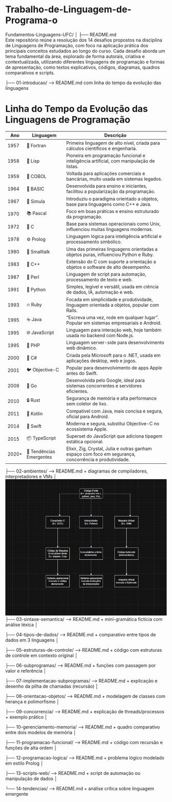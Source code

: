 # Trabalho-de-Linguagem-de-Programa-o
Fundamentos-Linguagens-UFC/
│
├── README.md                         
Este repositório reúne a resolução dos 14 desafios propostos na disciplina de Linguagens de Programação, com foco na aplicação prática dos principais conceitos estudados ao longo do curso.
Cada desafio aborda um tema fundamental da área, explorado de forma autorais, criativa e contextualizada, utilizando diferentes linguagens de programação e formas de apresentação, como textos explicativos, códigos, diagramas, quadros comparativos e scripts.

├── 01-introducao/                      --> README.md com linha do tempo da evolução das linguagens
# Linha do Tempo da Evolução das Linguagens de Programação

| Ano   | Linguagem        | Descrição                                                                                     |
|-------|------------------|-----------------------------------------------------------------------------------------------|
| 1957  | 🧮 Fortran       | Primeira linguagem de alto nível, criada para cálculos científicos e engenharia.              |
| 1958  | 🔷 Lisp          | Pioneira em programação funcional e inteligência artificial, com manipulação de listas.      |
| 1959  | 🏦 COBOL         | Voltada para aplicações comerciais e bancárias, muito usada em sistemas legados.              |
| 1964  | 🧠 BASIC         | Desenvolvida para ensino e iniciantes, facilitou a popularização da programação.              |
| 1967  | 🔶 Simula        | Introduziu o paradigma orientado a objetos, base para linguagens como C++ e Java.             |
| 1970  | 📚 Pascal        | Foco em boas práticas e ensino estruturado da programação.                                   |
| 1972  | 🧱 C             | Base para sistemas operacionais como Unix, influenciou muitas linguagens modernas.            |
| 1978  | ⚙️ Prolog        | Linguagem lógica para inteligência artificial e processamento simbólico.                     |
| 1980  | 🔄 Smalltalk     | Uma das primeiras linguagens orientadas a objetos puras, influenciou Python e Ruby.          |
| 1983  | 🧩 C++           | Extensão do C com suporte a orientação a objetos e software de alto desempenho.               |
| 1987  | 🧵 Perl          | Linguagem de script para automação, processamento de texto e web.                            |
| 1991  | 🐍 Python       | Simples, legível e versátil, usada em ciência de dados, IA, automação e web.                  |
| 1993  | 🔥 Ruby          | Focada em simplicidade e produtividade, linguagem orientada a objetos, popular com Rails.    |
| 1995  | ☕ Java          | “Escreva uma vez, rode em qualquer lugar”. Popular em sistemas empresariais e Android.       |
| 1995  | 🌐 JavaScript    | Linguagem para interação web, hoje também usada no backend com Node.js.                      |
| 1995  | 💾 PHP           | Linguagem server-side para desenvolvimento web dinâmico.                                    |
| 2000  | 🧿 C#            | Criada pela Microsoft para o .NET, usada em aplicações desktop, web e jogos.                  |
| 2001  | 🐦 Objective-C   | Popular para desenvolvimento de apps Apple antes do Swift.                                  |
| 2009  | 🚀 Go            | Desenvolvida pelo Google, ideal para sistemas concorrentes e servidores eficientes.           |
| 2010  | 🔒 Rust          | Segurança de memória e alta performance sem coletor de lixo.                                 |
| 2011  | 💎 Kotlin        | Compatível com Java, mais concisa e segura, oficial para Android.                            |
| 2014  | 🍎 Swift         | Moderna e segura, substitui Objective-C no ecossistema Apple.                                |
| 2015  | 📦 TypeScript    | Superset do JavaScript que adiciona tipagem estática opcional.                               |
| 2020+ | 🌟 Tendências Emergentes | Elixir, Zig, Crystal, Julia e outras ganham espaço com foco em segurança, concorrência e produtividade. |

├── 02-ambientes/                       --> README.md + diagramas de compiladores, interpretadores e VMs
│
![Diagrama do sistema](Diagrama.jpeg)
├── 03-sintaxe-semantica/              --> README.md + mini-gramática fictícia com análise léxica
│

├── 04-tipos-de-dados/                 --> README.md + comparativo entre tipos de dados em 3 linguagens
│

├── 05-estruturas-de-controle/         --> README.md + código com estruturas de controle em contexto original
│

├── 06-subprogramas/                   --> README.md + funções com passagem por valor e referência
│

├── 07-implementacao-subprogramas/     --> README.md + explicação e desenho da pilha de chamadas (recursão)
│

├── 08-orientacao-objetos/             --> README.md + modelagem de classes com herança e polimorfismo
│

├── 09-concorrencia/                   --> README.md + explicação de threads/processos + exemplo prático
│

├── 10-gerenciamento-memoria/          --> README.md + quadro comparativo entre dois modelos de memória
│

├── 11-programacao-funcional/          --> README.md + código com recursão e funções de alta ordem
│

├── 12-programacao-logica/             --> README.md + problema lógico modelado em estilo Prolog
│

├── 13-scripts-web/                    --> README.md + script de automação ou manipulação de dados
│

└── 14-tendencias/                     --> README.md + análise crítica sobre linguagem emergente


